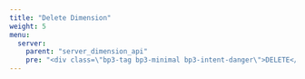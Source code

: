 ```yaml
---
title: "Delete Dimension"
weight: 5
menu:
  server:
    parent: "server_dimension_api"
    pre: "<div class=\"bp3-tag bp3-minimal bp3-intent-danger\">DELETE</div>"
---
```

